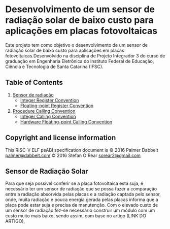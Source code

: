# Desenvolvimento de um sensor de radiação solar de baixo custo para aplicações em placas fotovoltaicas
Este projeto tem como objetivo o desenvolvimento de um sensor de radiação solar de baixo custo para aplicações em placas fotovoltaicas.Desenvolvido na disciplina de Projeto Integrador 3 do curso de graduação em Engenharia Eletrônica do Instituto Federal de Educação, Ciência e Tecnologia de Santa Catarina (IFSC). 

## Table of Contents 
1. [Sensor de radiação](#register-convention)
	* [Integer Register Convention](#integer-register-convention)
	* [Floating-point Register Convention](#floating-point-register-convention)
2. [Procedure Calling Convention](#procedure-calling-convention)
	* [Integer Calling Convention](#integer-calling-convention)
	* [Hardware Floating-point Calling Convention](#hardware-floating-point-calling-convention)
  
## Copyright and license information

This RISC-V ELF psABI specification document is
 &copy; 2016 Palmer Dabbelt <palmer@dabbelt.com>
 &copy; 2016 Stefan O'Rear <sorear2@gmail.com>
 
 ## <a name=default-abis-and-c-type-sizes></a> Sensor de Radiação Solar 
Para que seja possível conferir se a placa fotovoltaica está suja, é necessário ter um sensor de radiação que se possa fazer a comparação entre a radiação absorvida pelas placas e a radiação captada pelo sensor, onde, muita radiação e pouca energia gerada pelas placas informa que a placa pode estar suja e precisa de manutenção.
 	Com o elevado custo de um sensor de radiação fez-se necessário construir um módulo com um custo muito mais baixo, sendo assim, com base no artigo (LINK DO ARTIGO), 
 

